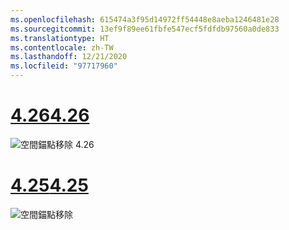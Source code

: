 ```yaml
---
ms.openlocfilehash: 615474a3f95d14972ff54448e8aeba1246481e28
ms.sourcegitcommit: 13ef9f89ee61fbfe547ecf5fdfdb97560a0de833
ms.translationtype: HT
ms.contentlocale: zh-TW
ms.lasthandoff: 12/21/2020
ms.locfileid: "97717960"
---
```

# <a name="426"></a>[<span data-ttu-id="5a90e-101">4.26</span><span class="sxs-lookup"><span data-stu-id="5a90e-101">4.26</span></span>](#tab/426)

![空間錨點移除 4.26](../images/local-spatial-anchors-img-04.png)

# <a name="425"></a>[<span data-ttu-id="5a90e-103">4.25</span><span class="sxs-lookup"><span data-stu-id="5a90e-103">4.25</span></span>](#tab/425)

![空間錨點移除](../images/unreal-spatialanchors-remove.PNG)
